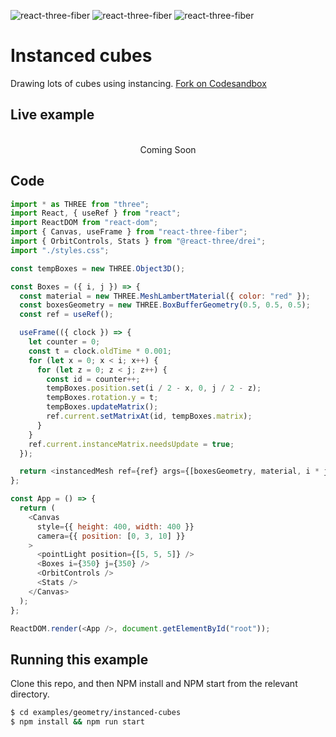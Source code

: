 ![react-three-fiber](https://img.shields.io/badge/dynamic/json?url=https://raw.githubusercontent.com/onion2k/r3f-by-example/develop/examples/geometry/instanced-cubes/package.json&label=react-three-fiber&query=$.dependencies['react-three-fiber']&color=green) ![react-three-fiber](https://img.shields.io/badge/dynamic/json?url=https://raw.githubusercontent.com/onion2k/r3f-by-example/develop/examples/geometry/instanced-cubes/package.json&label=three&query=$.dependencies['three']&color=green) ![react-three-fiber](https://img.shields.io/badge/dynamic/json?url=https://raw.githubusercontent.com/onion2k/r3f-by-example/develop/examples/geometry/instanced-cubes/package.json&label=@react-three/drei&query=$.dependencies['@react-three/drei']&color=green)

# Instanced cubes

Drawing lots of cubes using instancing. [Fork on Codesandbox](https://githubbox.com/onion2k/r3f-by-example/tree/develop/examples/geometry/instanced-cubes)

## Live example
<div align="center">
  <br>
Coming Soon
  <br>
</div>

## Code
```js
import * as THREE from "three";
import React, { useRef } from "react";
import ReactDOM from "react-dom";
import { Canvas, useFrame } from "react-three-fiber";
import { OrbitControls, Stats } from "@react-three/drei";
import "./styles.css";

const tempBoxes = new THREE.Object3D();

const Boxes = ({ i, j }) => {
  const material = new THREE.MeshLambertMaterial({ color: "red" });
  const boxesGeometry = new THREE.BoxBufferGeometry(0.5, 0.5, 0.5);
  const ref = useRef();

  useFrame(({ clock }) => {
    let counter = 0;
    const t = clock.oldTime * 0.001;
    for (let x = 0; x < i; x++) {
      for (let z = 0; z < j; z++) {
        const id = counter++;
        tempBoxes.position.set(i / 2 - x, 0, j / 2 - z);
        tempBoxes.rotation.y = t;
        tempBoxes.updateMatrix();
        ref.current.setMatrixAt(id, tempBoxes.matrix);
      }
    }
    ref.current.instanceMatrix.needsUpdate = true;
  });

  return <instancedMesh ref={ref} args={[boxesGeometry, material, i * j]} />;
};

const App = () => {
  return (
    <Canvas
      style={{ height: 400, width: 400 }}
      camera={{ position: [0, 3, 10] }}
    >
      <pointLight position={[5, 5, 5]} />
      <Boxes i={350} j={350} />
      <OrbitControls />
      <Stats />
    </Canvas>
  );
};

ReactDOM.render(<App />, document.getElementById("root"));

```

## Running this example

Clone this repo, and then NPM install and NPM start from the relevant directory.

```bash
$ cd examples/geometry/instanced-cubes
$ npm install && npm run start
```